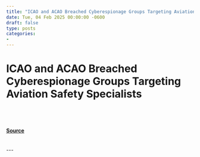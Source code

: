 ```yaml
---
title: "ICAO and ACAO Breached Cyberespionage Groups Targeting Aviation Safety Specialists"
date: Tue, 04 Feb 2025 00:00:00 -0600
draft: false
type: posts
categories: 
- 
---
```

# ICAO and ACAO Breached Cyberespionage Groups Targeting Aviation Safety Specialists

<br/>

<br/>


#### [Source](https://www.resecurity.com/blog/article/icao-and-acao-breached-cyberespionage-groups-targeting-aviation-safety-specialists)

<br/>
---
